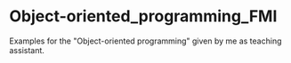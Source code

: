 # Object-oriented_programming_FMI
Examples for the "Object-oriented programming"  given by me as teaching assistant.
